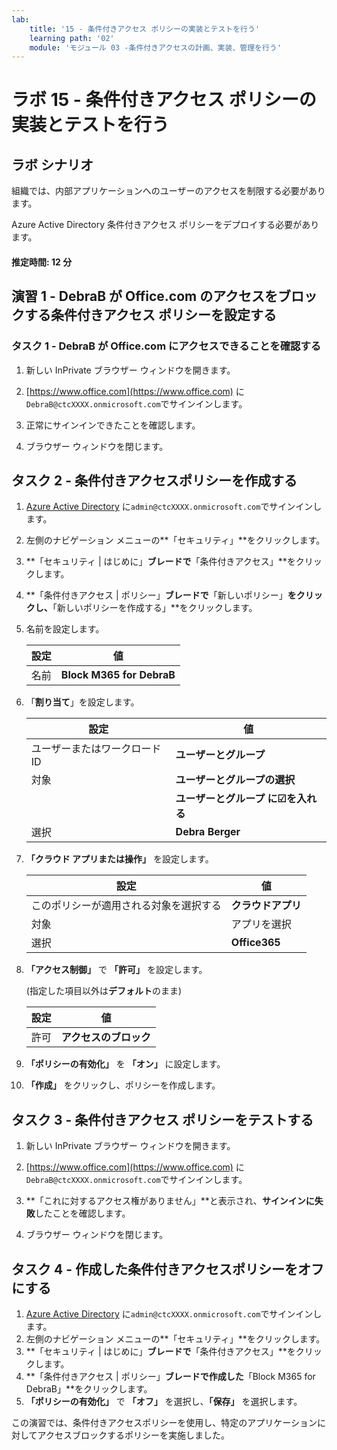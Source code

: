 ```yaml
---
lab:
    title: '15 - 条件付きアクセス ポリシーの実装とテストを行う'
    learning path: '02'
    module: 'モジュール 03 -条件付きアクセスの計画、実装、管理を行う'
---
```


# ラボ 15 - 条件付きアクセス ポリシーの実装とテストを行う

## ラボ シナリオ

組織では、内部アプリケーションへのユーザーのアクセスを制限する必要があります。

Azure Active Directory 条件付きアクセス ポリシーをデプロイする必要があります。

#### 推定時間: 12 分

## 演習 1 - DebraB が Office.com のアクセスをブロックする条件付きアクセス ポリシーを設定する

### タスク 1 - DebraB が Office.com にアクセスできることを確認する

1. 新しい InPrivate ブラウザー ウィンドウを開きます。

2. [https://www.office.com](https://www.office.com) に`DebraB@ctcXXXX.onmicrosoft.com`でサインインします。

3. 正常にサインインできたことを確認します。

4. ブラウザー ウィンドウを閉じます。

    

## タスク 2 - 条件付きアクセスポリシーを作成する

1. [Azure Active Directory]( https://portal.azure.com/#blade/Microsoft_AAD_IAM/ActiveDirectoryMenuBlade/Overview) に`admin@ctcXXXX.onmicrosoft.com`でサインインします。

2. 左側のナビゲーション メニューの**「セキュリティ」**をクリックします。

3. **「セキュリティ | はじめに」**ブレードで**「条件付きアクセス」**をクリックします。

4. **「条件付きアクセス | ポリシー」**ブレードで**「新しいポリシー」**をクリックし、**「新しいポリシーを作成する」**をクリックします。

4. 名前を設定します。

    | 設定 | 値                        |
    | ---- | ------------------------- |
    | 名前 | **Block M365 for DebraB** |
    
6. 「**割り当て**」を設定します。

    | 設定                         | 値                                 |
    | ---------------------------- | ---------------------------------- |
    | ユーザーまたはワークロードID | **ユーザーとグループ**             |
    | 対象                         | **ユーザーとグループの選択**       |
    |                              | **ユーザーとグループ に☑を入れる** |
    | 選択                         | **Debra Berger**                   |

7. **「クラウド アプリまたは操作」** を設定します。

    | 設定                                   | 値                 |
    | -------------------------------------- | ------------------ |
    | このポリシーが適用される対象を選択する | **クラウドアプリ** |
    | 対象                                   | アプリを選択       |
    | 選択                                   | **Office365**      |

8. **「アクセス制御」** で **「許可」** を設定します。

    (指定した項目以外は**デフォルト**のまま)

    | 設定 | 値                     |
    | ---- | ---------------------- |
    | 許可 | **アクセスのブロック** |

9. **「ポリシーの有効化」** を **「オン」** に設定します。

10. **「作成」** をクリックし、ポリシーを作成します。

    

## タスク 3 - 条件付きアクセス ポリシーをテストする

1. 新しい InPrivate ブラウザー ウィンドウを開きます。

2. [https://www.office.com](https://www.office.com) に`DebraB@ctcXXXX.onmicrosoft.com`でサインインします。

3. **「これに対するアクセス権がありません」**と表示され、**サインインに失敗**したことを確認します。

4. ブラウザー ウィンドウを閉じます。

     

## タスク 4 - 作成した条件付きアクセスポリシーをオフにする

1. [Azure Active Directory]( https://portal.azure.com/#blade/Microsoft_AAD_IAM/ActiveDirectoryMenuBlade/Overview) に`admin@ctcXXXX.onmicrosoft.com`でサインインします。
2. 左側のナビゲーション メニューの**「セキュリティ」**をクリックします。
3. **「セキュリティ | はじめに」**ブレードで**「条件付きアクセス」**をクリックします。
4. **「条件付きアクセス | ポリシー」**ブレードで作成した**「Block M365 for DebraB」**をクリックします。
5. **「ポリシーの有効化」** で **「オフ」** を選択し、**「保存」** を選択します。



この演習では、条件付きアクセスポリシーを使用し、特定のアプリケーションに対してアクセスブロックするポリシーを実施しました。
